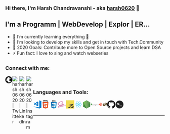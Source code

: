### Hi there, I'm Harsh Chandravanshi - aka [harsh0620][website] 👋

## I'm a Programm | WebDevelop | Explor | ER...

- 🌱 I’m currently learning everything 🤣
- 👯 I’m looking to develop my skills and get in touch with Tech.Community
- 🥅 2020 Goals: Contribute more to Open Source projects and learn DSA
- ⚡ Fun fact: I love to sing and watch webseries

### Connect with me:

[<img align="left" alt="https://harsh0620.github.io/Harsh.codes/" width="22px" src="https://raw.githubusercontent.com/iconic/open-iconic/master/svg/globe.svg" />][website]
[<img align="left" alt="harsh0620 | Twitter" width="22px" src="https://cdn.jsdelivr.net/npm/simple-icons@v3/icons/twitter.svg" />][twitter]
[<img align="left" alt="harsh0620 | LinkedIn" width="22px" src="https://cdn.jsdelivr.net/npm/simple-icons@v3/icons/linkedin.svg" />][linkedin]
[<img align="left" alt="harsh0620 | Instagram" width="22px" src="https://cdn.jsdelivr.net/npm/simple-icons@v3/icons/instagram.svg" />][instagram]

<br />

### Languages and Tools:

[<img align="left" alt="Visual Studio Code" width="26px" src="https://raw.githubusercontent.com/github/explore/80688e429a7d4ef2fca1e82350fe8e3517d3494d/topics/visual-studio-code/visual-studio-code.png" />][website]
[<img align="left" alt="HTML5" width="26px" src="https://raw.githubusercontent.com/github/explore/80688e429a7d4ef2fca1e82350fe8e3517d3494d/topics/html/html.png" />][website]
[<img align="left" alt="CSS3" width="26px" src="https://raw.githubusercontent.com/github/explore/80688e429a7d4ef2fca1e82350fe8e3517d3494d/topics/css/css.png" />][website]
[<img align="left" alt="Sass" width="26px" src="https://raw.githubusercontent.com/github/explore/80688e429a7d4ef2fca1e82350fe8e3517d3494d/topics/sass/sass.png" />][website]
[<img align="left" alt="JavaScript" width="26px" src="https://raw.githubusercontent.com/github/explore/80688e429a7d4ef2fca1e82350fe8e3517d3494d/topics/javascript/javascript.png" />][website]
[<img align="left" alt="React" width="26px" src="https://raw.githubusercontent.com/github/explore/80688e429a7d4ef2fca1e82350fe8e3517d3494d/topics/react/react.png" />][website]
[<img align="left" alt="Node.js" width="26px" src="https://raw.githubusercontent.com/github/explore/80688e429a7d4ef2fca1e82350fe8e3517d3494d/topics/nodejs/nodejs.png" />][website]
[<img align="left" alt="MongoDB" width="26px" src="https://raw.githubusercontent.com/github/explore/80688e429a7d4ef2fca1e82350fe8e3517d3494d/topics/mongodb/mongodb.png" />][website]
[<img align="left" alt="Git" width="26px" src="https://raw.githubusercontent.com/github/explore/80688e429a7d4ef2fca1e82350fe8e3517d3494d/topics/git/git.png" />][website]
[<img align="left" alt="GitHub" width="26px" src="https://raw.githubusercontent.com/github/explore/78df643247d429f6cc873026c0622819ad797942/topics/github/github.png" />][website]
[<img align="left" alt="Terminal" width="26px" src="https://raw.githubusercontent.com/github/explore/80688e429a7d4ef2fca1e82350fe8e3517d3494d/topics/terminal/terminal.png" />][website]

<br />
<br />

---

[website]: https://harsh0620.github.io/Harsh.codes/
[twitter]: https://twitter.com/haxpl0rer
[instagram]: https://www.instagram.com/harshchandravanshi/
[linkedin]: https://www.linkedin.com/in/harsh-chandravanshi-74571b172/
